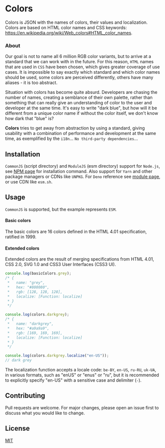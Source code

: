 # Colors

Colors is JSON with the names of colors, their values and localization. Colors
are based on HTML color names and CSS keywords:
https://en.wikipedia.org/wiki/Web_colors#HTML_color_names.

### About

Our goal is not to name all 6 million RGB color variants, but to arrive at a
standard that we can work with in the future. For this reason, `HTML` names that
are used in `CSS` have been chosen, which gives greater coverage of use cases.
It is impossible to say exactly which standard and which color names should be
used, some colors are perceived differently, others have many aliases - it is
too abstract.

Situation with colors has become quite absurd. Developers are chasing the number
of names, creating a semblance of their own palette, rather than something that
can really give an understanding of color to the user and developer at the same
time. It's easy to write "dark blue", but how will it be different from a unique
color name if without the color itself, we don't know how dark that "blue" is?

**Colors** tries to get away from abstraction by using a standard, giving
usability with a combination of performance and development at the same time, as
exemplified by the `i18n`... `No third-party dependencies`...

## Installation

`CommonJS` (script directory) and `ModuleJS` (esm directory) support for
`Node.js`, see [NPM page] for installation command. Also support for `Yarn` and
other package managers or CDNs like `UNPKG`. For `Deno` reference see
[module page], or use CDN like `esm.sh`.

[NPM page]: https://www.npmjs.com/package/@chalkpot/colors
[module page]: https://deno.land/x/chalkpot_colors

## Usage

`CommonJS` is supported, but the example represents `ESM`.

#### Basic colors

The basic colors are 16 colors defined in the HTML 4.01 specification, ratified
in 1999.

#### Extended colors

Extended colors are the result of merging specifications from HTML 4.01, CSS
2.0, SVG 1.0 and CSS3 User Interfaces (CSS3 UI).

```ts
console.log(basicColors.grey);
/* {
 *   name: "grey",
 *   hex: "#808080",
 *   rgb: [128, 128, 128],
 *   localize: [Function: localize]
 * }
 */

console.log(colors.darkgrey);
/* {
 *   name: "darkgrey",
 *   hex: "#a9a9a9",
 *   rgb: [169, 169, 169],
 *   localize: [Function: localize]
 * }
 */

console.log(colors.darkgrey.localize("en-US"));
// dark grey
```

The localization function accepts a locale code: `be-BY`, `en-US`, `ru-RU`,
`uk-UA`, in various formats, such as "enUS" or "enus" or "ru", but it is
recommended to explicitly specify "en-US" with a sensitive case and delimiter
(`-`).

## Contributing

Pull requests are welcome. For major changes, please open an issue first to
discuss what you would like to change.

## License

[MIT](https://choosealicense.com/licenses/mit/)
